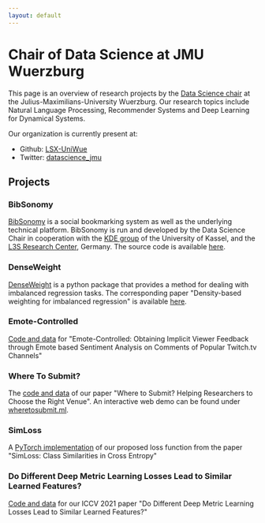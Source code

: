 ```yaml
---
layout: default
---
```


# Chair of Data Science at JMU Wuerzburg

This page is an overview of research projects by the [Data Science chair](https://www.informatik.uni-wuerzburg.de/datascience/home/) at the Julius-Maximilians-University Wuerzburg.
Our research topics include Natural Language Processing, Recommender Systems and Deep Learning for Dynamical Systems.

Our organization is currently present at:
* Github: [LSX-UniWue](https://www.github.com/LSX-UniWue)
* Twitter: [datascience_jmu](https://twitter.com/datascience_jmu)

## Projects

<div id="projects"></div>

### BibSonomy
[BibSonomy](https://www.bibsonomy.org/) is a social bookmarking system as well as the underlying technical platform.
BibSonomy is run and developed by the Data Science Chair in cooperation with the [KDE group](https://www.kde.cs.uni-kassel.de/) of the University of Kassel, and the [L3S Research Center](https://www.l3s.de), Germany.
The source code is available [here](https://bitbucket.org/bibsonomy/bibsonomy).

### DenseWeight
[DenseWeight](https://www.github.com/SteiMi/denseweight) is a python package that provides a method for dealing with imbalanced regression tasks.
The corresponding paper "Density-based weighting for imbalanced regression" is available [here](https://dx.doi.org/10.1007/s10994-021-06023-5).

### Emote-Controlled
[Code and data](https://github.com/LSX-UniWue/emote-controlled) for "Emote-Controlled: Obtaining Implicit Viewer Feedback through Emote based Sentiment Analysis on Comments of Popular Twitch.tv Channels"

### Where To Submit?
The [code and data](https://github.com/LSX-UniWue/wts) of our paper "Where to Submit? Helping Researchers to Choose the Right Venue". An interactive web demo can be found under [wheretosubmit.ml](https://wheretosubmit.ml).

### SimLoss
A [PyTorch implementation](https://github.com/LSX-UniWue/SimLoss) of our proposed loss function from the paper "SimLoss: Class Similarities in Cross Entropy"

### Do Different Deep Metric Learning Losses Lead to Similar Learned Features?
[Code and data](https://github.com/LSX-UniWue/DML-analysis) for our ICCV 2021 paper "Do Different Deep Metric Learning Losses Lead to Similar Learned Features?"


<script>
  const projects = document.getElementById("projects");
  
  let htmlString = "";
  fetch("https://api.github.com/users/LSX-UniWue/repos").then(data => data.json()).then(json => {
    for(repo of json){
      htmlString += "<h3><a href='" + repo.html_url + "'>" + repo.name + "</a></h3><p>" + repo.description + "</p>";
    }
  
    projects.innerHtml = htmlString;
  });
</script>
